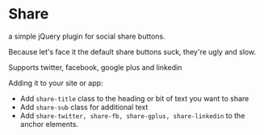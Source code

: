 # Share
a simple jQuery plugin for social share buttons.

Because let's face it the default share buttons suck, they're ugly and slow.

Supports twitter, facebook, google plus and linkedin

Adding it to your site or app:

- Add `share-title` class to the heading or bit of text you want to share
- Add `share-sub` class for additional text
- Add `share-twitter, share-fb, share-gplus, share-linkedin` to the anchor elements.
